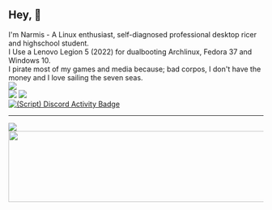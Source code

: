 ## Hey, 👋

I'm Narmis - A Linux enthusiast, self-diagnosed professional desktop ricer and highschool student.\
I Use a Lenovo Legion 5 (2022) for dualbooting Archlinux, Fedora 37 and Windows 10.\
I pirate most of my games and media because; bad corpos, I don't have the money and I love sailing the seven seas.\
[![](https://skillicons.dev/icons?i=python,cpp,bash,html,css,linux,neovim)](https://skillicons.dev)\
![](https://custom-icon-badges.demolab.com/badge/Hyprland-wm-blue.svg?logo=hyprland)
![](https://custom-icon-badges.demolab.com/badge/Sway-wm-red.svg?logo=sway)\
[![(Script) Discord Activity Badge](https://badgen.net/badge/Discord%20User/Offline?color=545454&labelColor=434343&icon=discord)](https://github.com/Narmis-E/narmis-e)

---
<p float="right">
  <img src="https://github-readme-stats.vercel.app/api/top-langs/?username=Narmis-E&layout=compact" />
  <img src="https://raw.githubusercontent.com/Narmis-E/Narmis-E/output/output/github-snake-dark.svg" width="700" height="140" />
</p>

